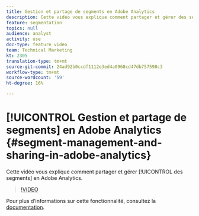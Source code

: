 ```yaml
---
title: Gestion et partage de segments en Adobe Analytics
description: Cette vidéo vous explique comment partager et gérer des segments en Adobe Analytics.
feature: segmentation
topics: null
audience: analyst
activity: use
doc-type: feature video
team: Technical Marketing
kt: 2305
translation-type: tm+mt
source-git-commit: 24ad92b0ccdf1112e3ed4a0968cd47db757598c3
workflow-type: tm+mt
source-wordcount: '59'
ht-degree: 16%

---
```



# [!UICONTROL Gestion et partage de segments] en Adobe Analytics {#segment-management-and-sharing-in-adobe-analytics}

Cette vidéo vous explique comment partager et gérer [!UICONTROL des segments] en Adobe Analytics.

>[!VIDEO](https://video.tv.adobe.com/v/25402/?quality=12)

Pour plus d’informations sur cette fonctionnalité, consultez la [documentation](https://marketing.adobe.com/resources/help/fr_FR/analytics/segment/seg_manage.html).
